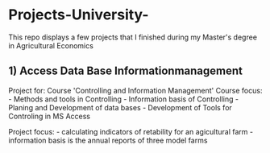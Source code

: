 # Projects-University-
This repo displays a few projects that I finished during my Master's degree in Agricultural Economics


## 1) Access Data Base Informationmanagement
Project for: Course 'Controlling and Information Management'
Course focus:
	- Methods and tools in Controlling
	- Information basis of Controlling
	- Planing and Development of data bases
	- Development of Tools for Controling in MS Access

Project focus:
	- calculating indicators of retability for an agicultural farm 
	- information basis is the annual reports of three model farms
  
